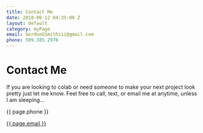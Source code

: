 ```yaml
---
title: Contact Me
date: 2018-06-12 04:35:00 Z
layout: default
category: myPage
email: GordonGSmithiii@gmail.com
phone: 509.385.2976
---
```


<div class="contactHeader" style="margin-bottm: 35px;">


<h1 class="title is-3">Contact Me</h1>

<p>If you are looking to colab or need someone to make your next project look pretty just let me know. Feel free to call, text, or email me at anytime, unless I am sleeping...</p>

</div>

<div class="contactInfo" style="margin-bottm: 15px;">


<p><i class="fa fa-phone" aria-hidden="true"></i> {{ page.phone }}</p>

</div>




<div class="contactInfo" style="margin-bottm: 15px;">

<a href="mailto:{{page.email}}"><p><i class="fa fa-envelope" aria-hidden="true"></i> {{ page.email }}</p></a>


</div>